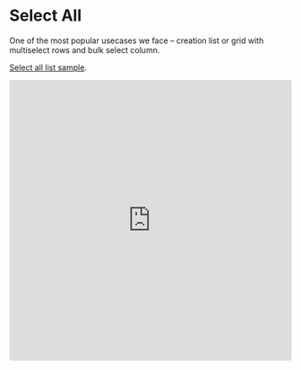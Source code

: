 
# Select All

One of the most popular usecases we face – creation list or grid with multiselect rows and bulk select column.

[Select all list sample](https://codesandbox.io/s/revo-infinity-list-select-all-nrz0f).


<ClientOnly>
  <iframe 
    src="https://codesandbox.io/embed/revo-infinity-list-select-all-nrz0f?fontsize=14&hidenavigation=1&theme=dark"
    style="width:100%; height:500px; border:0; border-radius: 4px; overflow:hidden;"
    title="revo-infinity-list-select-all"
    allow="accelerometer; ambient-light-sensor; camera; encrypted-media; geolocation; gyroscope; hid; microphone; midi; payment; usb; vr; xr-spatial-tracking"
    sandbox="allow-forms allow-modals allow-popups allow-presentation allow-same-origin allow-scripts"></iframe>
</ClientOnly>
